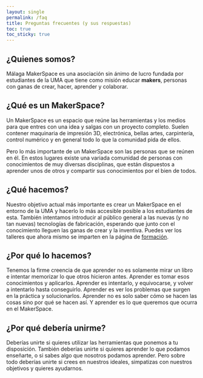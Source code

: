 ```yaml
---
layout: single
permalink: /faq
title: Preguntas frecuentes (y sus respuestas)
toc: true
toc_sticky: true
---
```

## ¿Quienes somos?

Málaga MakerSpace es una asociación sin ánimo de lucro fundada por estudiantes
de la UMA que tiene como misión educar **makers**, personas con ganas de crear, hacer, aprender y colaborar.

## ¿Qué es un MakerSpace?

Un MakerSpace es un espacio que reúne las herramientas y los medios para que entres con una idea y salgas con un proyecto completo. Suelen contener maquinaria de impresión 3D, electrónica, bellas artes, carpintería, control numérico y en general todo lo que la comunidad pida de ellos.

Pero lo más importante de un MakerSpace son las personas que se reúnen en él. En estos lugares existe una variada comunidad de personas con conocimientos de muy diversas disciplinas, que están dispuestos a aprender unos de otros y compartir sus conocimientos por el bien de todos.

## ¿Qué hacemos?

Nuestro objetivo actual más importante es crear un MakerSpace en el entorno de la UMA y hacerlo lo más accesible posible a los estudiantes de esta. También intentamos introducir al público general a las nuevas (y no tan nuevas) tecnologías de fabricación, esperando que junto con el conocimiento lleguen las ganas de crear y la inventiva. Puedes ver los talleres que ahora mismo se imparten en la página de [formación](/formacion/fdm-basico).

## ¿Por qué lo hacemos?

Tenemos la firme creencia de que aprender no es solamente mirar un libro e intentar memorizar lo que otros hicieron antes. Aprender es tomar esos conocimientos y aplicarlos. Aprender es intentarlo, y equivocarse, y volver a intentarlo hasta conseguirlo. Aprender es ver los problemas que surgen en la práctica y solucionarlos. Aprender no es solo saber cómo se hacen las cosas sino por qué se hacen así. Y aprender es lo que queremos que ocurra en el MakerSpace.

## ¿Por qué debería unirme?

Deberías unirte si quieres utilizar las herramientas que ponemos a tu disposición. También deberías unirte si quieres aprender lo que podamos enseñarte, o si sabes algo que nosotros podamos aprender. Pero sobre todo deberías unirte si crees en nuestros ideales, simpatizas con nuestros objetivos y quieres ayudarnos.
